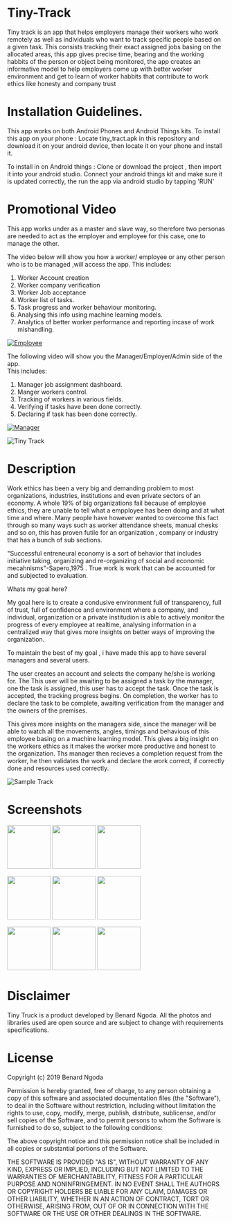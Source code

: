 # Tiny-Track
Tiny track is an app that  helps employers manage their workers who work remotely as well as individuals who want to track specific people based on a given task. This consists tracking their exact assigned jobs basing on the allocated areas, this  app gives precise time, bearing and the working habbits of the person or object being monitored, the app creates an informative model to help employers come up with better worker environment and get to learn of worker habbits that contribute to work ethics like honesty and company trust





# Installation Guidelines.
This app works on both Android Phones and Android Things kits.
To install this app on your phone :
Locate tiny_tract.apk in this repository and download it on your android device, then locate it on your phone and install it.

To install in on Android things :
 Clone or download the project , then import it into your android studio. 
 Connect your android things kit and make sure it is updated correctly, the run the app via android studio by tapping 'RUN'
 
 # Promotional Video
 This app works under as a master and slave way, so therefore two personas are needed to act as the employer and employee for this case, one to manage the other.
 
 The video below will show you how a worker/ employee or any other person who is to be managed ,will access the app.
 This includes:
  1. Worker Account creation
  2. Worker company verification
  3. Worker Job acceptance 
  4. Worker list of tasks.
  5. Task progress  and worker behaviour monitoring.
  6. Analysing this info using machine learning models.
  7. Analytics of better worker performance and reporting incase of work mishandling.
  
 
 
  [![Employee](https://img.youtube.com/vi/VID/0.jpg)]( https://youtu.be/uOxihngWp88)
 
 The following video will show you the Manager/Employer/Admin side of the app.  
 This includes:
 1. Manager job assignment dashboard.
 2. Manger workers control.
 3. Tracking of workers in various fields.
 4. Verifying if tasks have been done correctly.
 5. Declaring if task has been done correctly.
 
 
 [![Manager](https://img.youtube.com/vi/VID/0.jpg)]( https://youtu.be/WYlQpCj5--Y)

 
 
 ![Tiny Track](/Screenshots/Screenshot_20191130-001904.png)


# Description
Work ethics has been a very big and demanding problem to most organizations, industries, institutions and even private sectors of an economy.  A whole 19% of big organizations fail because of employee ethics, they are unable to tell what a empployee has been doing and at what time and where. Many people have however wanted to overcome this fact through so many ways such as worker attendance sheets, manual chesks and so on, this has proven futile for an organization , company or industry that has a bunch of sub sections.

"Successful entreneural economy is a sort of behavior that includes initiative taking, organizing and re-organizing  of social and economic mecahnisms"-Sapero,1975 .  True work is work that can be accounted for and subjected to evaluation.

Whats my goal here? 

My goal here is to create a condusive environment full of transparency, full of trust, full of confidence and environment where a company, and individual, organization or a private institudion is able to actively monitor the progress of every employee at realtime, analysing information in a centralized way that gives more insights on better ways of improving the organization.

To maintain the best of my goal , i have made this app to have several managers and several users.

The user creates an account and selects the company he/she is working for. The This user will be awaiting to be assigned a task by the manager, one the task is assigned, this user has to accept the task. Once the task is accepted, the tracking progress begins.  On completion, the worker has to declare the task to be complete, awaiting verification from the manager and the owners of the premises.

This gives more insights on the managers side, since the manager will be able to watch all the movements, angles, timings and behavious of this employee basing on a machine learning model. This gives a big insight on the workers ethics as it makes the worker more productive and honest to the organization. Ths manager then recieves a completion request from the worker, he then validates the work and declare the work correct, if correctly done and resources used correctly.


 
  ![Sample Track](/Screenshots/Screenshot_20191130-002306.png)
  
  
  # Screenshots
  <p float="left">
  <img src="/Screenshot_20191130-001904.png" width="100" />
  <img src="/Screenshot_20191129-233852.png" width="100" /> 
  <img src="/Screenshot_20191130-002115.png" width="100" />
</p>
  
  
 <p float="left">
  <img src="/Screenshot_20191129-235822.png" width="100" />
  <img src="/Screenshot_20191130-002227.png" width="100" /> 
  <img src="/Screenshot_20191130-002306.png" width="100" />
</p>
  
<p float="left">
  <img src="/Screenshot_20191130-002413.png" width="100" />
  <img src="/Screenshot_20191129-233908.png" width="100" /> 
  <img src="/Screenshot_20191130-002306.png" width="100" />
</p>
  
  # Disclaimer
  Tiny Truck is a product developed by Benard Ngoda. All the photos and libraries used are open source and are subject to change with requirements specifications.
  
  
  # License

Copyright (c) 2019 Benard Ngoda

Permission is hereby granted, free of charge, to any person obtaining a copy
of this software and associated documentation files (the "Software"), to deal
in the Software without restriction, including without limitation the rights
to use, copy, modify, merge, publish, distribute, sublicense, and/or sell
copies of the Software, and to permit persons to whom the Software is
furnished to do so, subject to the following conditions:

The above copyright notice and this permission notice shall be included in all
copies or substantial portions of the Software.

THE SOFTWARE IS PROVIDED "AS IS", WITHOUT WARRANTY OF ANY KIND, EXPRESS OR
IMPLIED, INCLUDING BUT NOT LIMITED TO THE WARRANTIES OF MERCHANTABILITY,
FITNESS FOR A PARTICULAR PURPOSE AND NONINFRINGEMENT. IN NO EVENT SHALL THE
AUTHORS OR COPYRIGHT HOLDERS BE LIABLE FOR ANY CLAIM, DAMAGES OR OTHER
LIABILITY, WHETHER IN AN ACTION OF CONTRACT, TORT OR OTHERWISE, ARISING FROM,
OUT OF OR IN CONNECTION WITH THE SOFTWARE OR THE USE OR OTHER DEALINGS IN THE
SOFTWARE.
